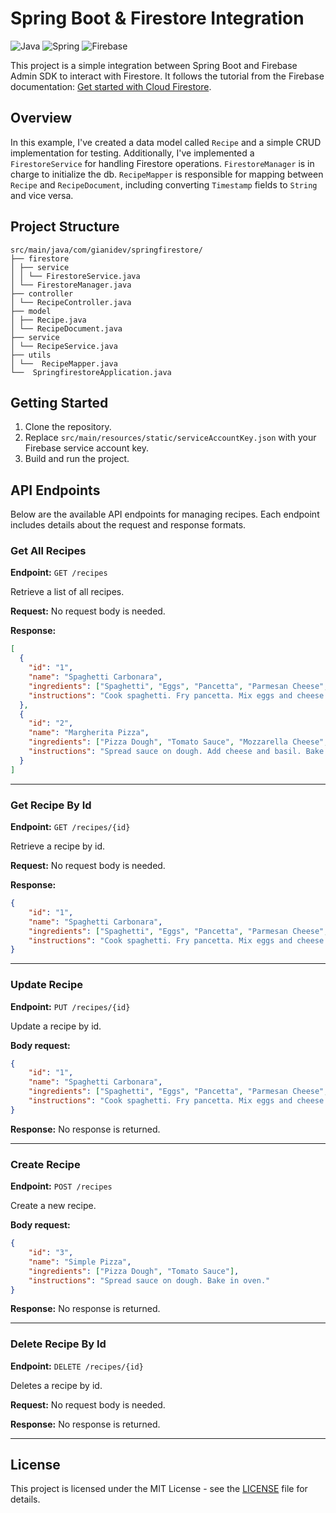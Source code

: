 # Spring Boot & Firestore Integration

![Java](https://img.shields.io/badge/java-%23ED8B00.svg?style=for-the-badge&logo=java&logoColor=white) ![Spring](https://img.shields.io/badge/spring-%236DB33F.svg?style=for-the-badge&logo=spring&logoColor=white) ![Firebase](https://img.shields.io/badge/firebase-ffca28?style=for-the-badge&logo=firebase&logoColor=black)

This project is a simple integration between Spring Boot and Firebase Admin SDK to interact with Firestore. It follows the tutorial from the Firebase documentation: [Get started with Cloud Firestore](https://firebase.google.com/docs/firestore/quickstart#java).

## Overview

In this example, I've created a data model called `Recipe` and a simple CRUD implementation for testing. Additionally, I've implemented a `FirestoreService` for handling Firestore operations. `FirestoreManager` is in charge to initialize the db.
`RecipeMapper` is responsible for mapping between `Recipe` and `RecipeDocument`, including converting `Timestamp` fields to `String` and vice versa.

## Project Structure

```
src/main/java/com/gianidev/springfirestore/
├── firestore
│ ├── service
│ │ └── FirestoreService.java
│ └── FirestoreManager.java
├── controller
│ └── RecipeController.java
├── model
│ ├── Recipe.java
│ └── RecipeDocument.java
├── service
│ └── RecipeService.java
├── utils
│ └──  RecipeMapper.java
└──  SpringfirestoreApplication.java
```

## Getting Started

1. Clone the repository.
2. Replace `src/main/resources/static/serviceAccountKey.json` with your Firebase service account key.
4. Build and run the project.

## API Endpoints

Below are the available API endpoints for managing recipes. Each endpoint includes details about the request and response formats.

### Get All Recipes

**Endpoint:** `GET /recipes`

Retrieve a list of all recipes.

**Request:** No request body is needed.

**Response:**

```json
[
  {
    "id": "1",
    "name": "Spaghetti Carbonara",
    "ingredients": ["Spaghetti", "Eggs", "Pancetta", "Parmesan Cheese", "Black Pepper"],
    "instructions": "Cook spaghetti. Fry pancetta. Mix eggs and cheese. Combine all with pasta."
  },
  {
    "id": "2",
    "name": "Margherita Pizza",
    "ingredients": ["Pizza Dough", "Tomato Sauce", "Mozzarella Cheese", "Basil"],
    "instructions": "Spread sauce on dough. Add cheese and basil. Bake in oven."
  }
]
```
-----
### Get Recipe By Id

**Endpoint:** `GET /recipes/{id}`

Retrieve a recipe by id.

**Request:** No request body is needed.

**Response:**

```json
{
    "id": "1",
    "name": "Spaghetti Carbonara",
    "ingredients": ["Spaghetti", "Eggs", "Pancetta", "Parmesan Cheese", "Black Pepper"],
    "instructions": "Cook spaghetti. Fry pancetta. Mix eggs and cheese. Combine all with pasta."
}
```

-----
### Update Recipe

**Endpoint:** `PUT /recipes/{id}`

Update a recipe by id.

**Body request:**

```json
{
    "id": "1",
    "name": "Spaghetti Carbonara",
    "ingredients": ["Spaghetti", "Eggs", "Pancetta", "Parmesan Cheese", "Black Pepper"],
    "instructions": "Cook spaghetti. Fry pancetta. Mix eggs and cheese. Combine all with pasta. Serve."
}
```

**Response:** No response is returned.

-----

### Create Recipe

**Endpoint:** `POST /recipes`

Create a new recipe.

**Body request:**

```json
{
    "id": "3",
    "name": "Simple Pizza",
    "ingredients": ["Pizza Dough", "Tomato Sauce"],
    "instructions": "Spread sauce on dough. Bake in oven."
}
```

**Response:** No response is returned.

-----
### Delete Recipe By Id

**Endpoint:** `DELETE /recipes/{id}`

Deletes a recipe by id.

**Request:** No request body is needed.

**Response:** No response is returned.

-----

## License

This project is licensed under the MIT License - see the [LICENSE](LICENSE) file for details.
